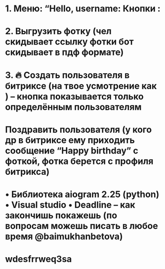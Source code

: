 # 1. Меню: “Hello, username: Кнопки :
# 2. Выгрузить фотку (чел скидывает ссылку фотки бот скидывает в пдф формате)
# 3. 🔥 Создать пользователя в битриксе (на твое усмотрение как ) – кнопка показывается только определённым пользователям
# Поздравить пользователя (у кого др в битриксе ему приходить сообщение “Happy birthday” c фоткой, фотка берется с профиля битрикса)
# • Библиотека aiogram 2.25 (python) • Visual studio • Deadline – как закончишь покажешь (по вопросам можешь писать в любое время @baimukhanbetova)
# wdesfrrweq3sa
